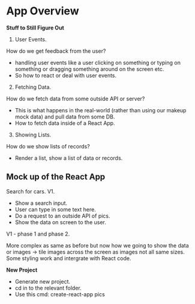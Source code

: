 # App Overview

**Stuff to Still Figure Out**

1. User Events.

How do we get feedback from the user?

- handling user events like a user clicking on something or typing on something or dragging something around on the screen etc.
- So how to react or deal with user events.

2. Fetching Data.

How do we fetch data from some outside API or server?

- This is what happens in the real-world (rather than using our makeup mock data) and pull data from some DB.
- How to fetch data inside of a React App.

3. Showing Lists.

How do we show lists of records?

- Render a list, show a list of data or records.

## Mock up of the React App

Search for cars. V1.

- Show a search input.
- User can type in some text here.
- Do a request to an outside API of pics.
- Show the data on screen to the user.

V1 - phase 1 and phase 2.

More complex as same as before but now how we going to show the data or images -> tile images across the screen as images not all same sizes. Some styling work and intergrate with React code.

**New Project**

- Generate new project.
- cd in to the relevant folder.
- Use this cmd: create-react-app pics
